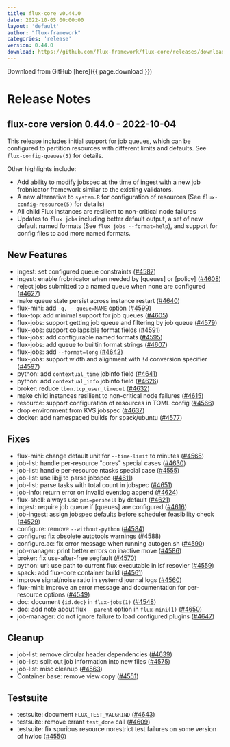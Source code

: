 ```yaml
---
title: flux-core v0.44.0
date: 2022-10-05 00:00:00
layout: 'default'
author: "flux-framework"
categories: 'release'
version: 0.44.0
download: https://github.com/flux-framework/flux-core/releases/download/v0.44.0/flux-core-0.44.0.tar.gz
---
```


Download from GitHub [here]({{ page.download }})

# Release Notes

flux-core version 0.44.0 - 2022-10-04
-------------------------------------

This release includes initial support for job queues, which can be
configured to partition resources with different limits and defaults.
See `flux-config-queues(5)` for details.

Other highlights include:

 * Add ability to modify jobspec at the time of ingest with a new
   job frobnicator framework similar to the existing validators.
 * A new alternative to `system.R` for configuration of resources
   (See `flux-config-resource(5)` for details)
 * All child Flux instances are resilient to non-critical node failures
 * Updates to `flux jobs` including better default output, a set of
   new default named formats (See `flux jobs --format=help`), and support
   for config files to add more named formats.

## New Features
 * ingest: set configured queue constraints ([#4587](https://github.com/flux-framework/flux-core/issues/4587))
 * ingest: enable frobnicator when needed by [queues] or [policy] ([#4608](https://github.com/flux-framework/flux-core/issues/4608))
 * reject jobs submitted to a named queue when none are configured ([#4627](https://github.com/flux-framework/flux-core/issues/4627))
 * make queue state persist across instance restart ([#4640](https://github.com/flux-framework/flux-core/issues/4640))
 * flux-mini: add `-q, --queue=NAME` option ([#4599](https://github.com/flux-framework/flux-core/issues/4599))
 * flux-top: add minimal support for job queues ([#4605](https://github.com/flux-framework/flux-core/issues/4605))
 * flux-jobs: support getting job queue and filtering by job queue ([#4579](https://github.com/flux-framework/flux-core/issues/4579))
 * flux-jobs: support collapsible format fields ([#4591](https://github.com/flux-framework/flux-core/issues/4591))
 * flux-jobs: add configurable named formats ([#4595](https://github.com/flux-framework/flux-core/issues/4595))
 * flux-jobs: add queue to builtin format strings ([#4607](https://github.com/flux-framework/flux-core/issues/4607))
 * flux-jobs: add `--format=long` ([#4642](https://github.com/flux-framework/flux-core/issues/4642))
 * flux-jobs: support width and alignment with `!d` conversion specifier ([#4597](https://github.com/flux-framework/flux-core/issues/4597))
 * python: add `contextual_time` jobinfo field ([#4641](https://github.com/flux-framework/flux-core/issues/4641))
 * python: add `contextual_info` jobinfo field ([#4626](https://github.com/flux-framework/flux-core/issues/4626))
 * broker: reduce `tbon.tcp_user_timeout` ([#4632](https://github.com/flux-framework/flux-core/issues/4632))
 * make child instances resilient to non-critical node failures ([#4615](https://github.com/flux-framework/flux-core/issues/4615))
 * resource: support configuration of resources in TOML config ([#4566](https://github.com/flux-framework/flux-core/issues/4566))
 * drop environment from KVS jobspec ([#4637](https://github.com/flux-framework/flux-core/issues/4637))
 * docker: add namespaced builds for spack/ubuntu ([#4577](https://github.com/flux-framework/flux-core/issues/4577))

## Fixes
 * flux-mini: change default unit for `--time-limit` to minutes ([#4565](https://github.com/flux-framework/flux-core/issues/4565))
 * job-list: handle per-resource "cores" special cases ([#4630](https://github.com/flux-framework/flux-core/issues/4630))
 * job-list: handle per-resource ntasks special case ([#4555](https://github.com/flux-framework/flux-core/issues/4555))
 * job-list: use libjj to parse jobspec ([#4611](https://github.com/flux-framework/flux-core/issues/4611))
 * job-list: parse tasks with total count in jobspec ([#4651](https://github.com/flux-framework/flux-core/issues/4651))
 * job-info: return error on invalid eventlog append ([#4624](https://github.com/flux-framework/flux-core/issues/4624))
 * flux-shell: always use `pmi=pershell` by default ([#4621](https://github.com/flux-framework/flux-core/issues/4621))
 * ingest: require job queue if [queues] are configured ([#4616](https://github.com/flux-framework/flux-core/issues/4616))
 * job-ingest: assign jobspec defaults before scheduler feasibility check
   ([#4529](https://github.com/flux-framework/flux-core/issues/4529))
 * configure: remove `--without-python` ([#4584](https://github.com/flux-framework/flux-core/issues/4584))
 * configure: fix obsolete autotools warnings ([#4588](https://github.com/flux-framework/flux-core/issues/4588))
 * configure.ac: fix error message when running autogen.sh ([#4590](https://github.com/flux-framework/flux-core/issues/4590))
 * job-manager: print better errors on inactive move ([#4586](https://github.com/flux-framework/flux-core/issues/4586))
 * broker: fix use-after-free segfault ([#4570](https://github.com/flux-framework/flux-core/issues/4570))
 * python: uri: use path to current flux executable in lsf resovler ([#4559](https://github.com/flux-framework/flux-core/issues/4559))
 * spack: add flux-core container build ([#4561](https://github.com/flux-framework/flux-core/issues/4561))
 * improve signal/noise ratio in systemd journal logs ([#4560](https://github.com/flux-framework/flux-core/issues/4560))
 * flux-mini: improve an error message and documentation for per-resource
   options ([#4549](https://github.com/flux-framework/flux-core/issues/4549))
 * doc: document `{id.dec}` in `flux-jobs(1)` ([#4548](https://github.com/flux-framework/flux-core/issues/4548))
 * doc: add note about flux `--parent` option in `flux-mini(1)` ([#4650](https://github.com/flux-framework/flux-core/issues/4650))
 * job-manager: do not ignore failure to load configured plugins ([#4647](https://github.com/flux-framework/flux-core/issues/4647))

## Cleanup
 * job-list: remove circular header dependencies ([#4639](https://github.com/flux-framework/flux-core/issues/4639))
 * job-list: split out job information into new files ([#4575](https://github.com/flux-framework/flux-core/issues/4575))
 * job-list: misc cleanup ([#4563](https://github.com/flux-framework/flux-core/issues/4563))
 * Container base: remove view copy ([#4551](https://github.com/flux-framework/flux-core/issues/4551))

## Testsuite
 * testsuite: document `FLUX_TEST_VALGRIND` ([#4643](https://github.com/flux-framework/flux-core/issues/4643))
 * testsuite: remove errant `test_done` call ([#4609](https://github.com/flux-framework/flux-core/issues/4609))
 * testsuite: fix spurious resource norestrict test failures on some version
   of hwloc ([#4550](https://github.com/flux-framework/flux-core/issues/4550))

